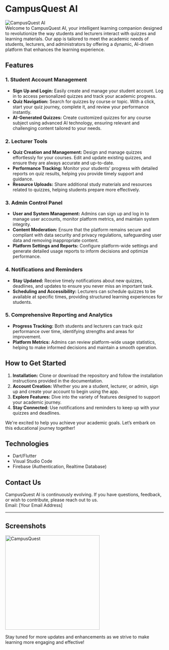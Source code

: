 # **CampusQuest AI**

![CampusQuest AI](https://your-image-link-here)  
Welcome to CampusQuest AI, your intelligent learning companion designed to revolutionize the way students and lecturers interact with quizzes and learning materials. Our app is tailored to meet the academic needs of students, lecturers, and administrators by offering a dynamic, AI-driven platform that enhances the learning experience.

## Features

### 1. **Student Account Management**
- **Sign Up and Login:** Easily create and manage your student account. Log in to access personalized quizzes and track your academic progress.
- **Quiz Navigation:** Search for quizzes by course or topic. With a click, start your quiz journey, complete it, and review your performance instantly.
- **AI-Generated Quizzes:** Create customized quizzes for any course subject using advanced AI technology, ensuring relevant and challenging content tailored to your needs.

### 2. **Lecturer Tools**
- **Quiz Creation and Management:** Design and manage quizzes effortlessly for your courses. Edit and update existing quizzes, and ensure they are always accurate and up-to-date.
- **Performance Tracking:** Monitor your students' progress with detailed reports on quiz results, helping you provide timely support and guidance.
- **Resource Uploads:** Share additional study materials and resources related to quizzes, helping students prepare more effectively.

### 3. **Admin Control Panel**
- **User and System Management:** Admins can sign up and log in to manage user accounts, monitor platform metrics, and maintain system integrity. 
- **Content Moderation:** Ensure that the platform remains secure and compliant with data security and privacy regulations, safeguarding user data and removing inappropriate content.
- **Platform Settings and Reports:** Configure platform-wide settings and generate detailed usage reports to inform decisions and optimize performance.

### 4. **Notifications and Reminders**
- **Stay Updated:** Receive timely notifications about new quizzes, deadlines, and updates to ensure you never miss an important task.
- **Scheduling and Accessibility:** Lecturers can schedule quizzes to be available at specific times, providing structured learning experiences for students.

### 5. **Comprehensive Reporting and Analytics**
- **Progress Tracking:** Both students and lecturers can track quiz performance over time, identifying strengths and areas for improvement.
- **Platform Metrics:** Admins can review platform-wide usage statistics, helping to make informed decisions and maintain a smooth operation.

## How to Get Started

1. **Installation:** Clone or download the repository and follow the installation instructions provided in the documentation.
2. **Account Creation:** Whether you are a student, lecturer, or admin, sign up and create your account to begin using the app.
3. **Explore Features:** Dive into the variety of features designed to support your academic journey.
4. **Stay Connected:** Use notifications and reminders to keep up with your quizzes and deadlines.

We're excited to help you achieve your academic goals. Let’s embark on this educational journey together!

## Technologies
- Dart/Flutter
- Visual Studio Code
- Firebase (Authentication, Realtime Database)

## Contact Us
CampusQuest AI is continuously evolving. If you have questions, feedback, or wish to contribute, please reach out to us.  
Email: [Your Email Address]

------------
## Screenshots
<img src="https://github.com/user-attachments/assets/d4aab319-7f96-4c91-bc0a-6272539afb4d" alt="CampusQuest" width="300"/>

Stay tuned for more updates and enhancements as we strive to make learning more engaging and effective!
